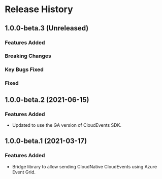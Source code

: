 # Release History

## 1.0.0-beta.3 (Unreleased)

### Features Added

### Breaking Changes

### Key Bugs Fixed

### Fixed


## 1.0.0-beta.2 (2021-06-15)

### Features Added

- Updated to use the GA version of CloudEvents SDK.

## 1.0.0-beta.1 (2021-03-17)

### Features Added

- Bridge library to allow sending CloudNative CloudEvents using Azure Event Grid.
